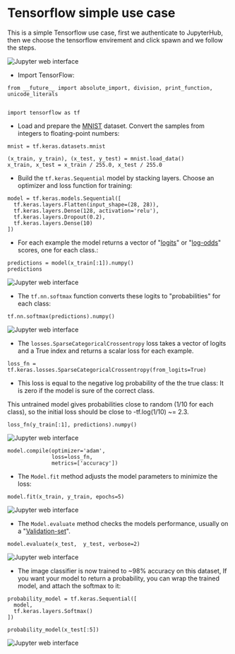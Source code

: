 # Tensorflow simple use case

This is a simple Tensorflow use case, first we authenticate to JupyterHub, then we choose the tensorflow envirement and click spawn and we follow the steps. 


![Jupyter web interface](/images/Tensorflow.png)


* Import TensorFlow:

```
from __future__ import absolute_import, division, print_function, unicode_literals


import tensorflow as tf
```
* Load and prepare the [MNIST](http://yann.lecun.com/exdb/mnist/) dataset. Convert the samples from integers to floating-point numbers:

```
mnist = tf.keras.datasets.mnist

(x_train, y_train), (x_test, y_test) = mnist.load_data()
x_train, x_test = x_train / 255.0, x_test / 255.0
```
* Build the `tf.keras.Sequential` model by stacking layers. Choose an optimizer and loss function for training:

```
model = tf.keras.models.Sequential([
  tf.keras.layers.Flatten(input_shape=(28, 28)),
  tf.keras.layers.Dense(128, activation='relu'),
  tf.keras.layers.Dropout(0.2),
  tf.keras.layers.Dense(10)
])
```
* For each example the model returns a vector of "[logits](https://developers.google.com/machine-learning/glossary#logits)" or "[log-odds](https://developers.google.com/machine-learning/glossary#log-odds)" scores, one for each class.:

```
predictions = model(x_train[:1]).numpy()
predictions
```
![Jupyter web interface](/images/Tensorflowusecase.png)

* The `tf.nn.softmax` function converts these logits to "probabilities" for each class:

```
tf.nn.softmax(predictions).numpy()
```
![Jupyter web interface](/images/tensor2.png)

* The `losses.SparseCategoricalCrossentropy` loss takes a vector of logits and a True index and returns a scalar loss for each example.

```
loss_fn = tf.keras.losses.SparseCategoricalCrossentropy(from_logits=True)
```
* This loss is equal to the negative log probability of the the true class: It is zero if the model is sure of the correct class.

This untrained model gives probabilities close to random (1/10 for each class), so the initial loss should be close to -tf.log(1/10) ~= 2.3.

```
loss_fn(y_train[:1], predictions).numpy()
```
![Jupyter web interface](/images/tensor3.png)

```
model.compile(optimizer='adam',
              loss=loss_fn,
              metrics=['accuracy'])
```
* The `Model.fit` method adjusts the model parameters to minimize the loss:

```
model.fit(x_train, y_train, epochs=5)
```

![Jupyter web interface](/images/tensor4.png)

* The `Model.evaluate` method checks the models performance, usually on a "[Validation-set](https://developers.google.com/machine-learning/glossary#validation-set)".

```
model.evaluate(x_test,  y_test, verbose=2)
```
![Jupyter web interface](/images/tensor5.png)

* The image classifier is now trained to ~98% accuracy on this dataset, If you want your model to return a probability, you can wrap the trained model, and attach the softmax to it:

```
probability_model = tf.keras.Sequential([
  model,
  tf.keras.layers.Softmax()
])
```

```
probability_model(x_test[:5])
```
![Jupyter web interface](/images/tensor6.png)
